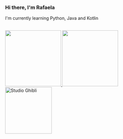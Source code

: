 ### Hi there, I'm Rafaela 


<p>I'm currently learning Python, Java and Kotlin </p>

<br>

<div>
    <a href="https://github.com/rafatillmann">
        <img height="180em"
            src="https://github-readme-stats.vercel.app/api?username=rafatillmann&show_icons=true&theme=react&include_all_commits=true&count_private=true" />
        <img height="180em"
            src="https://github-readme-stats.vercel.app/api/top-langs/?username=rafatillmann&layout=compact&langs_count=7&theme=react" />
</div>

  
<div>
    <img height="150px" src="http://31.media.tumblr.com/96fbb243107e463dff7a4b8d492215a7/tumblr_n1jq9mEa0W1sujz4so2_500.gif"
        alt="Studio Ghibli">
</div>
